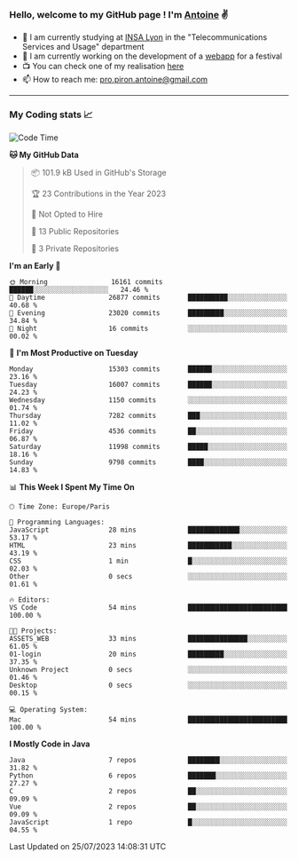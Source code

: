 ### Hello, welcome to my GitHub page ! I'm [Antoine](https://github.com/AntoinePiron) ✌️

- 🌱 I am currently studying at [INSA Lyon](https://www.insa-lyon.fr) in the "Telecommunications Services and Usage" department
- 🔭 I am currently working on the development of a [webapp](https://github.com/24HeuresINSA/Overbookd) for a festival
- 📺 You can check one of my realisation [here](https://astustc.fr)
- 📫 How to reach me: [pro.piron.antoine@gmail.com](mailto:pro.piron.antoine@gmail.com)

---

### My Coding stats 📈
<!--START_SECTION:waka-->
![Code Time](http://img.shields.io/badge/Code%20Time-173%20hrs%2026%20mins-blue)

**🐱 My GitHub Data** 

> 📦 101.9 kB Used in GitHub's Storage 
 > 
> 🏆 23 Contributions in the Year 2023
 > 
> 🚫 Not Opted to Hire
 > 
> 📜 13 Public Repositories 
 > 
> 🔑 3 Private Repositories 
 > 
**I'm an Early 🐤** 

```text
🌞 Morning                16161 commits       ██████░░░░░░░░░░░░░░░░░░░   24.46 % 
🌆 Daytime                26877 commits       ██████████░░░░░░░░░░░░░░░   40.68 % 
🌃 Evening                23020 commits       █████████░░░░░░░░░░░░░░░░   34.84 % 
🌙 Night                  16 commits          ░░░░░░░░░░░░░░░░░░░░░░░░░   00.02 % 
```
📅 **I'm Most Productive on Tuesday** 

```text
Monday                   15303 commits       ██████░░░░░░░░░░░░░░░░░░░   23.16 % 
Tuesday                  16007 commits       ██████░░░░░░░░░░░░░░░░░░░   24.23 % 
Wednesday                1150 commits        ░░░░░░░░░░░░░░░░░░░░░░░░░   01.74 % 
Thursday                 7282 commits        ███░░░░░░░░░░░░░░░░░░░░░░   11.02 % 
Friday                   4536 commits        ██░░░░░░░░░░░░░░░░░░░░░░░   06.87 % 
Saturday                 11998 commits       █████░░░░░░░░░░░░░░░░░░░░   18.16 % 
Sunday                   9798 commits        ████░░░░░░░░░░░░░░░░░░░░░   14.83 % 
```


📊 **This Week I Spent My Time On** 

```text
🕑︎ Time Zone: Europe/Paris

💬 Programming Languages: 
JavaScript               28 mins             █████████████░░░░░░░░░░░░   53.17 % 
HTML                     23 mins             ███████████░░░░░░░░░░░░░░   43.19 % 
CSS                      1 min               █░░░░░░░░░░░░░░░░░░░░░░░░   02.03 % 
Other                    0 secs              ░░░░░░░░░░░░░░░░░░░░░░░░░   01.61 % 

🔥 Editors: 
VS Code                  54 mins             █████████████████████████   100.00 % 

🐱‍💻 Projects: 
ASSETS_WEB               33 mins             ███████████████░░░░░░░░░░   61.05 % 
01-login                 20 mins             █████████░░░░░░░░░░░░░░░░   37.35 % 
Unknown Project          0 secs              ░░░░░░░░░░░░░░░░░░░░░░░░░   01.46 % 
Desktop                  0 secs              ░░░░░░░░░░░░░░░░░░░░░░░░░   00.15 % 

💻 Operating System: 
Mac                      54 mins             █████████████████████████   100.00 % 
```

**I Mostly Code in Java** 

```text
Java                     7 repos             ████████░░░░░░░░░░░░░░░░░   31.82 % 
Python                   6 repos             ███████░░░░░░░░░░░░░░░░░░   27.27 % 
C                        2 repos             ██░░░░░░░░░░░░░░░░░░░░░░░   09.09 % 
Vue                      2 repos             ██░░░░░░░░░░░░░░░░░░░░░░░   09.09 % 
JavaScript               1 repo              █░░░░░░░░░░░░░░░░░░░░░░░░   04.55 % 
```




 Last Updated on 25/07/2023 14:08:31 UTC
<!--END_SECTION:waka-->
